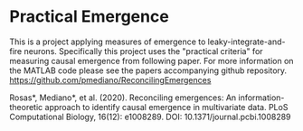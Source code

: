 # Practical Emergence
This is a project applying measures of emergence to leaky-integrate-and-fire neurons. Specifically this project uses the
"practical criteria" for measuring causal emergence from following paper. For more information on the MATLAB code
please see the papers accompanying github repository. https://github.com/pmediano/ReconcilingEmergences

Rosas*, Mediano*, et al. (2020). Reconciling emergences: An information-theoretic approach to identify causal emergence in multivariate data. PLoS Computational Biology, 16(12): e1008289. DOI: 10.1371/journal.pcbi.1008289